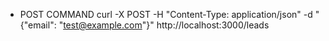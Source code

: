 - POST COMMAND
curl -X POST -H "Content-Type: application/json" -d "{\"email\": \"test@example.com\"}" http://localhost:3000/leads

